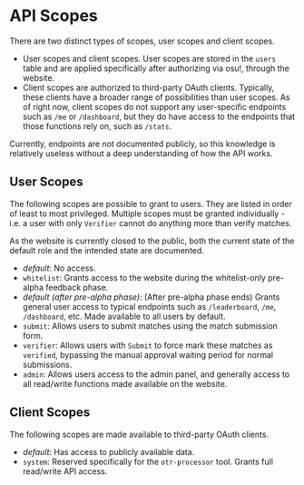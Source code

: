 # API Scopes

There are two distinct types of scopes, user scopes and client scopes.

- User scopes and client scopes. User scopes are stored in the `users` table and are applied specifically after authorizing via osu!, through the website.
- Client scopes are authorized to third-party OAuth clients. Typically, these clients have a broader range of possibilities than user scopes. As of right now, client scopes do not support any user-specific endpoints such as `/me` or `/dashboard`, but they do have access to the endpoints that those functions rely on, such as `/stats`.

Currently, endpoints are *not* documented publicly, so this knowledge is relatively useless without a deep understanding of how the API works.


## User Scopes

The following scopes are possible to grant to users. They are listed in order of least to most privileged. Multiple scopes must be granted individually - i.e. a user with only `Verifier` cannot do anything more than verify matches.

As the website is currently closed to the public, both the current state of the default role and the intended state are documented.

- *default*: No access.
- `whitelist`: Grants access to the website during the whitelist-only pre-alpha feedback phase.
- *default (after pre-alpha phase)*: (After pre-alpha phase ends) Grants general user access to typical endpoints such as `/leaderboard`, `/me`, `/dashboard`, etc. Made available to all users by default.
- `submit`: Allows users to submit matches using the match submission form.
- `verifier`: Allows users with `Submit` to force mark these matches as `verified`, bypassing the manual approval waiting period for normal submissions.
- `admin`: Allows users access to the admin panel, and generally access to all read/write functions made available on the website.

## Client Scopes

The following scopes are made available to third-party OAuth clients.

- *default*: Has access to publicly available data.
- `system`: Reserved specifically for the `otr-processor` tool. Grants full read/write API access.